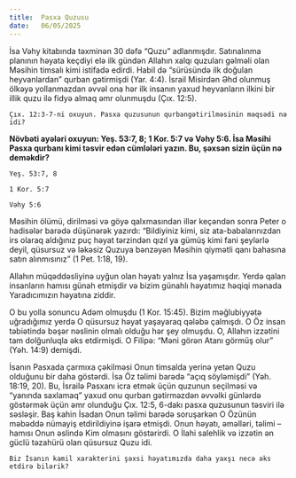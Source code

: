 ```yaml
---
title:  Pasxa Quzusu
date:   06/05/2025
---
```


İsa Vəhy kitabında təxminən 30 dəfə “Quzu” adlanmışdır. Satınalınma planının həyata keçdiyi elə ilk gündən Allahın xalqı quzuları gəlməli olan Məsihin timsalı kimi istifadə edirdi. Habil də “sürüsündə ilk doğulan heyvanlardan” qurban gətirmişdi (Yar. 4:4). İsrail Misirdən Əhd olunmuş ölkəyə yollanmazdan əvvəl ona hər ilk insanın yaxud heyvanların ilkini bir illik quzu ilə fidyə almaq əmr olunmuşdu (Çıx. 12:5).

`Çıx. 12:3-7-ni oxuyun. Pasxa quzusunun qurbangətirilməsinin məqsədi nə idi?`

**Növbəti ayələri oxuyun: Yeş. 53:7, 8; 1 Kor. 5:7 və Vəhy 5:6. İsa Məsihi Pasxa qurbanı kimi təsvir edən cümlələri yazın. Bu, şəxsən sizin üçün nə deməkdir?**

`Yeş. 53:7, 8`

`1 Kor. 5:7`

`Vəhy 5:6`

Məsihin ölümü, dirilməsi və göyə qalxmasından illər keçəndən sonra Peter o hadisələr barədə düşünərək yazırdı: “Bildiyiniz kimi, siz ata-babalarınızdan irs olaraq aldığınız puç həyat tərzindən qızıl ya gümüş kimi fani şeylərlə deyil, qüsursuz və ləkəsiz Quzuya bənzəyən Məsihin qiymətli qanı bahasına satın alınmısınız” (1 Pet. 1:18, 19).

Allahın müqəddəsliyinə uyğun olan həyatı yalnız İsa yaşamışdır. Yerdə qalan insanların hamısı günah etmişdir və bizim günahlı həyatımız həqiqi mənada Yaradıcımızın həyatına ziddir.

O bu yolla sonuncu Adəm olmuşdu (1 Kor. 15:45). Bizim məğlubiyyətə uğradığımız yerdə O qüsursuz həyat yaşayaraq qələbə çalmışdı. O Öz insan təbiətində bəşər nəslinin olmalı olduğu hər şey olmuşdu. O, Allahın izzətini tam dolğunluqla əks etdirmişdi. O Filipə: “Məni görən Atanı görmüş olur” (Yəh. 14:9) demişdi.

İsanın Pasxada çarmıxa çəkilməsi Onun timsalda yerinə yetən Quzu olduğunu bir daha göstərdi. İsa Öz təlimi barədə “açıq söyləmişdi” (Yəh. 18:19, 20). Bu, İsrailə Pasxanı icra etmək üçün quzunun seçilməsi və “yanında saxlamaq” yaxud onu qurban gətirməzdən əvvəlki günlərdə göstərmək üçün əmr olunduğu Çıx. 12:5, 6-dakı pasxa quzusunun təsviri ilə səsləşir. Baş kahin İsadan Onun təlimi barədə soruşarkən O Özünün məbəddə nümayiş etdirildiyinə işarə etmişdi. Onun həyatı, əməlləri, təlimi – hamısı Onun əslində Kim olmasını göstərirdi. O İlahi salehlik və izzətin ən güclü təzahürü olan qüsursuz Quzu idi.

`Biz İsanın kamil xarakterini şəxsi həyatımızda daha yaxşı necə əks etdirə bilərik?`